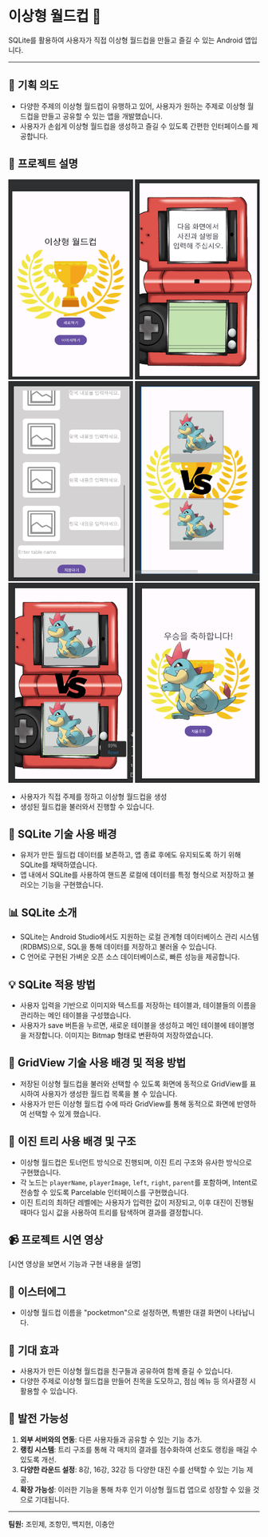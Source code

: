 # 이상형 월드컵 📱

SQLite를 활용하여 사용자가 직접 이상형 월드컵을 만들고 즐길 수 있는 Android 앱입니다.

---

## 📌 기획 의도

- 다양한 주제의 이상형 월드컵이 유행하고 있어, 사용자가 원하는 주제로 이상형 월드컵을 만들고 공유할 수 있는 앱을 개발했습니다.
- 사용자가 손쉽게 이상형 월드컵을 생성하고 즐길 수 있도록 간편한 인터페이스를 제공합니다.

## 📱 프로젝트 설명

<div>
    <img src="readmeimage/스크린샷 2023-11-02 004009.png" width="250" height="400"/>
    <img src="readmeimage/스크린샷 2023-11-02 004023.png" width="250" height="400"/>
    <img src="readmeimage/스크린샷 2023-11-02 004033.png" width="250" height="400"/>
    <img src="readmeimage/스크린샷 2023-11-02 091702.png" width="250" height="400"/>
    <img src="readmeimage/스크린샷 2023-11-02 004056.png" width="250" height="400"/>
    <img src="readmeimage/스크린샷 2023-11-02 004106.png" width="250" height="400"/>
</div>

- 사용자가 직접 주제를 정하고 이상형 월드컵을 생성
- 생성된 월드컵을 불러와서 진행할 수 있습니다.

## 💾 SQLite 기술 사용 배경

- 유저가 만든 월드컵 데이터를 보존하고, 앱 종료 후에도 유지되도록 하기 위해 SQLite를 채택하였습니다.
- 앱 내에서 SQLite를 사용하여 핸드폰 로컬에 데이터를 특정 형식으로 저장하고 불러오는 기능을 구현했습니다.

## 📊 SQLite 소개

- SQLite는 Android Studio에서도 지원하는 로컬 관계형 데이터베이스 관리 시스템(RDBMS)으로, SQL을 통해 데이터를 저장하고 불러올 수 있습니다.
- C 언어로 구현된 가벼운 오픈 소스 데이터베이스로, 빠른 성능을 제공합니다.

## 💡 SQLite 적용 방법

- 사용자 입력을 기반으로 이미지와 텍스트를 저장하는 테이블과, 테이블들의 이름을 관리하는 메인 테이블을 구성했습니다.
- 사용자가 save 버튼을 누르면, 새로운 테이블을 생성하고 메인 테이블에 테이블명을 저장합니다. 이미지는 Bitmap 형태로 변환하여 저장하였습니다.

## 📐 GridView 기술 사용 배경 및 적용 방법

- 저장된 이상형 월드컵을 불러와 선택할 수 있도록 화면에 동적으로 GridView를 표시하여 사용자가 생성한 월드컵 목록을 볼 수 있습니다.
- 사용자가 만든 이상형 월드컵 수에 따라 GridView를 통해 동적으로 화면에 반영하여 선택할 수 있게 했습니다.

## 🌳 이진 트리 사용 배경 및 구조

- 이상형 월드컵은 토너먼트 방식으로 진행되며, 이진 트리 구조와 유사한 방식으로 구현했습니다.
- 각 노드는 `playerName`, `playerImage`, `left`, `right`, `parent`를 포함하며, Intent로 전송할 수 있도록 Parcelable 인터페이스를 구현했습니다.
- 이진 트리의 최하단 레벨에는 사용자가 입력한 값이 저장되고, 이후 대진이 진행될 때마다 임시 값을 사용하여 트리를 탐색하며 결과를 결정합니다.

## 📹 프로젝트 시연 영상

[시연 영상을 보면서 기능과 구현 내용을 설명]

## 🐣 이스터에그

- 이상형 월드컵 이름을 "pocketmon"으로 설정하면, 특별한 대결 화면이 나타납니다.

## 💬 기대 효과

- 사용자가 만든 이상형 월드컵을 친구들과 공유하여 함께 즐길 수 있습니다.
- 다양한 주제로 이상형 월드컵을 만들어 친목을 도모하고, 점심 메뉴 등 의사결정 시 활용할 수 있습니다.

## 🚀 발전 가능성

1. **외부 서버와의 연동**: 다른 사용자들과 공유할 수 있는 기능 추가.
2. **랭킹 시스템**: 트리 구조를 통해 각 매치의 결과를 점수화하여 선호도 랭킹을 매길 수 있도록 개선.
3. **다양한 라운드 설정**: 8강, 16강, 32강 등 다양한 대진 수를 선택할 수 있는 기능 제공.
4. **확장 가능성**: 이러한 기능을 통해 차후 인기 이상형 월드컵 앱으로 성장할 수 있을 것으로 기대됩니다.

---

**팀원:** 조민제, 조항민, 백지헌, 이충안
